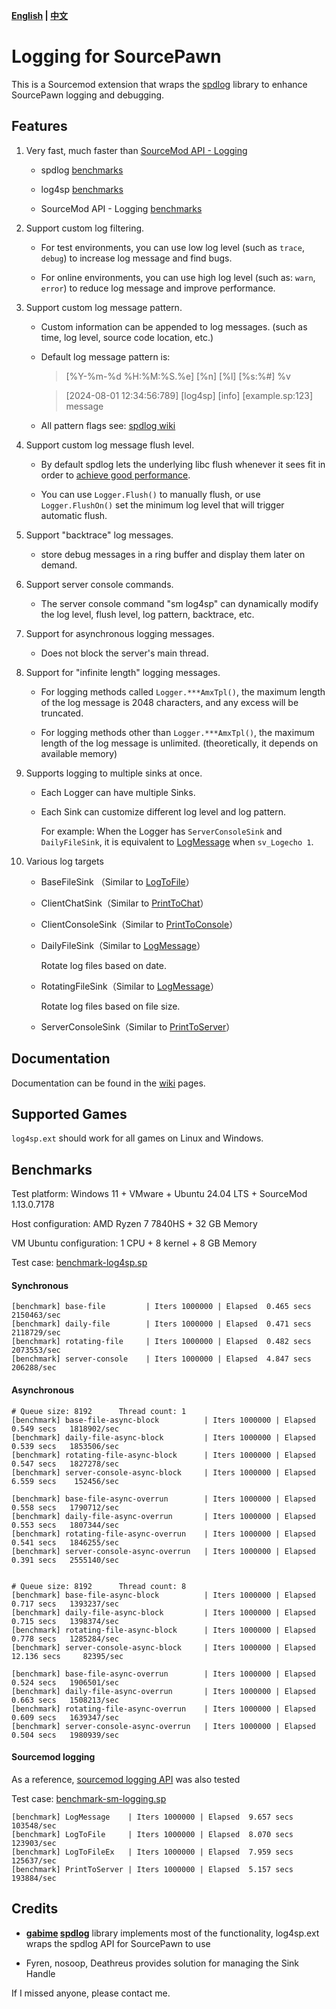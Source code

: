 **[English](./readme.md) | [中文](./readme-chi.md)**

# Logging for SourcePawn

This is a Sourcemod extension that wraps the [spdlog](https://github.com/gabime/spdlog) library to enhance SourcePawn logging and debugging.

## Features

1. Very fast, much faster than [SourceMod API - Logging](https://sm.alliedmods.net/new-api/logging)

   - spdlog [benchmarks](https://github.com/gabime/spdlog#benchmarks)

   - log4sp [benchmarks](https://github.com/F1F88/sm-ext-log4sp#benchmarks)

   - SourceMod API - Logging [benchmarks](https://github.com/F1F88/sm-ext-log4sp#sourcemod-logging)

2. Support custom log filtering.

   - For test environments, you can use low log level (such as `trace`, `debug`) to increase log message and find bugs.

   - For online environments, you can use high log level (such as: `warn`, `error`) to reduce log message and improve performance.

3. Support custom log message pattern.

   - Custom information can be appended to log messages. (such as time, log level, source code location, etc.)

   - Default log message pattern is:

      > [%Y-%m-%d %H:%M:%S.%e] [%n] [%l] [%s:%#] %v

      > [2024-08-01 12:34:56:789] [log4sp] [info] [example.sp:123] message

   - All pattern flags see: [spdlog wiki](https://github.com/gabime/spdlog/wiki/3.-Custom-formatting#pattern-flags)

4. Support custom log message flush level.

   - By default spdlog lets the underlying libc flush whenever it sees fit in order to [achieve good performance](https://github.com/gabime/spdlog/wiki/7.-Flush-policy).

   - You can use `Logger.Flush()` to manually flush, or use `Logger.FlushOn()` set the minimum log level that will trigger automatic flush.

5. Support "backtrace" log messages.

   - store debug messages in a ring buffer and display them later on demand.

6. Support server console commands.

   - The server console command "sm log4sp" can dynamically modify the log level, flush level, log pattern, backtrace, etc.

7. Support for asynchronous logging messages.

   - Does not block the server's main thread.

8. Support for "infinite length" logging messages.

   - For logging methods called `Logger.***AmxTpl()`, the maximum length of the log message is 2048 characters, and any excess will be truncated.

   - For logging methods other than `Logger.***AmxTpl()`, the maximum length of the log message is unlimited. (theoretically, it depends on available memory)

9. Supports logging to multiple sinks at once.

   - Each Logger can have multiple Sinks.

   - Each Sink can customize different log level and log pattern.

      For example: When the Logger has `ServerConsoleSink` and `DailyFileSink`, it is equivalent to [LogMessage](https://sm.alliedmods.net/new-api/logging/LogMessage) when `sv_Logecho 1`.

10. Various log targets

    - BaseFileSink （Similar to [LogToFile](https://sm.alliedmods.net/new-api/logging/LogToFile)）

    - ClientChatSink（Similar to [PrintToChat](https://sm.alliedmods.net/new-api/halflife/PrintToChat)）

    - ClientConsoleSink（Similar to [PrintToConsole](https://sm.alliedmods.net/new-api/console/PrintToConsole)）

    - DailyFileSink（Similar to [LogMessage](https://sm.alliedmods.net/new-api/logging/LogMessage)）

      Rotate log files based on date.

    - RotatingFileSink（Similar to [LogMessage](https://sm.alliedmods.net/new-api/logging/LogMessage)）

      Rotate log files based on file size.

    - ServerConsoleSink（Similar to [PrintToServer](https://sm.alliedmods.net/new-api/console/PrintToServer)）

## Documentation

Documentation can be found in the [wiki](https://github.com/F1F88/sm-ext-log4sp/wiki) pages.

## Supported Games

`log4sp.ext` should work for all games on Linux and Windows.

## Benchmarks

Test platform: Windows 11 + VMware + Ubuntu 24.04 LTS + SourceMod 1.13.0.7178

Host configuration: AMD Ryzen 7 7840HS + 32 GB Memory

VM Ubuntu configuration: 1 CPU  + 8 kernel  + 8 GB Memory

Test case: [benchmark-log4sp.sp](./sourcemod/scripting/benchmark-ext.sp)

#### Synchronous

```
[benchmark] base-file         | Iters 1000000 | Elapsed  0.465 secs   2150463/sec
[benchmark] daily-file        | Iters 1000000 | Elapsed  0.471 secs   2118729/sec
[benchmark] rotating-file     | Iters 1000000 | Elapsed  0.482 secs   2073553/sec
[benchmark] server-console    | Iters 1000000 | Elapsed  4.847 secs    206288/sec
```

#### Asynchronous

```
# Queue size: 8192      Thread count: 1
[benchmark] base-file-async-block          | Iters 1000000 | Elapsed  0.549 secs   1818902/sec
[benchmark] daily-file-async-block         | Iters 1000000 | Elapsed  0.539 secs   1853506/sec
[benchmark] rotating-file-async-block      | Iters 1000000 | Elapsed  0.547 secs   1827278/sec
[benchmark] server-console-async-block     | Iters 1000000 | Elapsed  6.559 secs    152456/sec

[benchmark] base-file-async-overrun        | Iters 1000000 | Elapsed  0.558 secs   1790712/sec
[benchmark] daily-file-async-overrun       | Iters 1000000 | Elapsed  0.553 secs   1807344/sec
[benchmark] rotating-file-async-overrun    | Iters 1000000 | Elapsed  0.541 secs   1846255/sec
[benchmark] server-console-async-overrun   | Iters 1000000 | Elapsed  0.391 secs   2555140/sec


# Queue size: 8192      Thread count: 8
[benchmark] base-file-async-block          | Iters 1000000 | Elapsed  0.717 secs   1393237/sec
[benchmark] daily-file-async-block         | Iters 1000000 | Elapsed  0.715 secs   1398374/sec
[benchmark] rotating-file-async-block      | Iters 1000000 | Elapsed  0.778 secs   1285284/sec
[benchmark] server-console-async-block     | Iters 1000000 | Elapsed 12.136 secs     82395/sec

[benchmark] base-file-async-overrun        | Iters 1000000 | Elapsed  0.524 secs   1906501/sec
[benchmark] daily-file-async-overrun       | Iters 1000000 | Elapsed  0.663 secs   1508213/sec
[benchmark] rotating-file-async-overrun    | Iters 1000000 | Elapsed  0.609 secs   1639347/sec
[benchmark] server-console-async-overrun   | Iters 1000000 | Elapsed  0.504 secs   1980939/sec
```

#### Sourcemod logging

As a reference, [sourcemod logging API](https://sm.alliedmods.net/new-api/logging) was also tested

Test case: [benchmark-sm-logging.sp](./sourcemod/scripting/benchmark-sm-logging.sp)


```
[benchmark] LogMessage    | Iters 1000000 | Elapsed  9.657 secs    103548/sec
[benchmark] LogToFile     | Iters 1000000 | Elapsed  8.070 secs    123903/sec
[benchmark] LogToFileEx   | Iters 1000000 | Elapsed  7.959 secs    125637/sec
[benchmark] PrintToServer | Iters 1000000 | Elapsed  5.157 secs    193884/sec
```

## Credits

- **[gabime](https://github.com/gabime) [spdlog](https://github.com/gabime/spdlog)** library implements most of the functionality, log4sp.ext wraps the spdlog API for SourcePawn to use

- Fyren, nosoop, Deathreus provides solution for managing the Sink Handle

If I missed anyone, please contact me.

